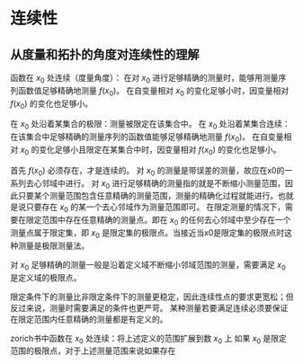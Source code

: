# 连续性

## 从度量和拓扑的角度对连续性的理解

函数在 $x_0$ 处连续（度量角度）：
在对 $x_0$ 进行足够精确的测量时，能够用测量序列函数值足够精确地测量 $f(x_0)$。
在自变量相对 $x_0$ 的变化足够小时，因变量相对 $f(x_0)$ 的变化也足够小。

在 $x_0$ 处沿着某集合的极限：测量被限定在该集合中。
在 $x_0$ 处沿着某集合连续：在该集合中足够精确的测量序列的函数值能够足够精确地测量 $f(x_0)$。
在自变量相对 $x_0$ 的变化足够小且限定在某集合中时，因变量相对 $f(x_0)$ 的变化也足够小。

首先 $f(x_0)$ 必须存在，才是连续的。
对 $x_0$ 的测量是带误差的测量，故应在x0的一系列去心邻域中进行。
对 $x_0$ 进行足够精确的测量指的就是不断缩小测量范围，因此只要某个测量范围包含任意精确的测量范围，测量的精确化过程就能进行。也就是说只要存在 $x_0$ 的某一个去心邻域作为测量范围即可。
在限定测量的情况下，需要在限定范围中存在任意精确的测量点。即在 $x_0$ 的任何去心邻域中至少存在一个测量点属于限定集，即 $x_0$ 是限定集的极限点。当接近当x0是限定集的极限点时这种测量是极限测量法。

对 $x_0$ 足够精确的测量一般是沿着定义域不断缩小邻域范围的测量，需要满足 $x_0$ 是定义域的极限点。

限定条件下的测量比非限定条件下的测量更稳定，因此连续性点的要求更宽松；但反过来说，测量时需要满足的条件也更严苛。
某种测量若要满足连续必须要保证在限定范围内任意精确的测量都是有定义的。




zorich书中函数在 $x_0$ 处连续：将上述定义的范围扩展到数 $x_0$ 上
如果 $x_0$ 是限定范围的极限点，对于上述测量范围来说如果存在